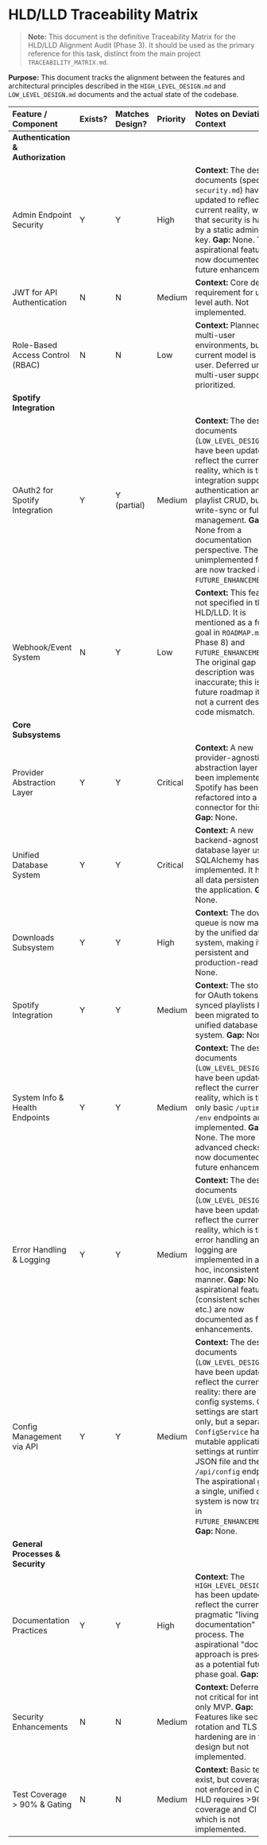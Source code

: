# HLD/LLD Traceability Matrix

> **Note:** This document is the definitive Traceability Matrix for the HLD/LLD Alignment Audit (Phase 3). It should be used as the primary reference for this task, distinct from the main project `TRACEABILITY_MATRIX.md`.

**Purpose:** This document tracks the alignment between the features and architectural principles described in the `HIGH_LEVEL_DESIGN.md` and `LOW_LEVEL_DESIGN.md` documents and the actual state of the codebase.

| Feature / Component | Exists? | Matches Design? | Priority | Notes on Deviations & Context |
| :--- | :--- | :--- | :--- | :--- |
| **Authentication & Authorization** | | | | |
| Admin Endpoint Security | Y | Y | High | **Context:** The design documents (specifically `security.md`) have been updated to reflect the current reality, which is that security is handled by a static admin API key. **Gap:** None. The aspirational features are now documented as future enhancements. |
| JWT for API Authentication | N | N | Medium | **Context:** Core design requirement for user-level auth. Not implemented. |
| Role-Based Access Control (RBAC) | N | N | Low | **Context:** Planned for multi-user environments, but current model is single-user. Deferred until multi-user support is prioritized. |
| **Spotify Integration** | | | | |
| OAuth2 for Spotify Integration | Y | Y (partial) | Medium | **Context:** The design documents (`LOW_LEVEL_DESIGN.md`) have been updated to reflect the current reality, which is that the integration supports authentication and full playlist CRUD, but not write-sync or full library management. **Gap:** None from a documentation perspective. The unimplemented features are now tracked in `FUTURE_ENHANCEMENTS.md`. |
| Webhook/Event System | N | Y | Low | **Context:** This feature is not specified in the HLD/LLD. It is mentioned as a future goal in `ROADMAP.md` (for Phase 8) and `FUTURE_ENHANCEMENTS.md`. The original gap description was inaccurate; this is a future roadmap item, not a current design-code mismatch. |
| **Core Subsystems** | | | | |
| Provider Abstraction Layer | Y | Y | Critical | **Context:** A new provider-agnostic abstraction layer has been implemented. Spotify has been refactored into a connector for this layer. **Gap:** None. |
| Unified Database System | Y | Y | Critical | **Context:** A new backend-agnostic database layer using SQLAlchemy has been implemented. It handles all data persistence for the application. **Gap:** None. |
| Downloads Subsystem | Y | Y | High | **Context:** The download queue is now managed by the unified database system, making it fully persistent and production-ready. **Gap:** None. |
| Spotify Integration | Y | Y | Medium | **Context:** The storage for OAuth tokens and synced playlists has been migrated to the unified database system. **Gap:** None. |
| System Info & Health Endpoints | Y | Y | Medium | **Context:** The design documents (`LOW_LEVEL_DESIGN.md`) have been updated to reflect the current reality, which is that only basic `/uptime` and `/env` endpoints are implemented. **Gap:** None. The more advanced checks are now documented as future enhancements. |
| Error Handling & Logging | Y | Y | Medium | **Context:** The design documents (`LOW_LEVEL_DESIGN.md`) have been updated to reflect the current reality, which is that error handling and logging are implemented in an ad-hoc, inconsistent manner. **Gap:** None. The aspirational features (consistent schemas, etc.) are now documented as future enhancements. |
| Config Management via API | Y | Y | Medium | **Context:** The design documents (`LOW_LEVEL_DESIGN.md`) have been updated to reflect the current reality: there are two config systems. Core settings are startup-only, but a separate `ConfigService` handles mutable application settings at runtime via a JSON file and the `/api/config` endpoints. The aspirational goal of a single, unified config system is now tracked in `FUTURE_ENHANCEMENTS.md`. **Gap:** None. |
| **General Processes & Security** | | | | |
| Documentation Practices | Y | Y | High | **Context:** The `HIGH_LEVEL_DESIGN.md` has been updated to reflect the current, pragmatic "living documentation" process. The aspirational "docs-first" approach is preserved as a potential future-phase goal. **Gap:** None. |
| Security Enhancements | N | N | Medium | **Context:** Deferred as not critical for internal-only MVP. **Gap:** Features like secret rotation and TLS hardening are in the design but not implemented. |
| Test Coverage > 90% & Gating | N | N | Medium | **Context:** Basic tests exist, but coverage is not enforced in CI. **Gap:** HLD requires >90% coverage and CI gating, which is not implemented. |
